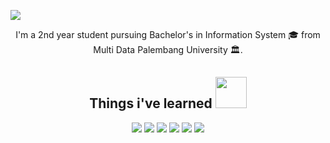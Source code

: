 <p align="center">
 
</p align="center">
<img src=![Screenshot 2023-03-05 124834](https://user-images.githubusercontent.com/126872741/222943969-14550b29-b3c6-461c-b692-35a4f984a4d6.png)>

<p align="center">
  I'm a 2nd year student pursuing Bachelor's in Information System 🎓 from Multi Data Palembang University 🏛.
</p>

<h2 align="center">Things i've learned <img src="https://github.com/ritik307/ritik307/blob/main/images/laptop.gif" width="50"></h2>

<p align="center">
<img src="https://img.shields.io/badge/-Java-E34A86?style=flat-square&logo=java"/>
<img src="https://img.shields.io/badge/-HTML-E34F26?style=flat-square&logo=html&logoColor=white"/>
<img src="https://img.shields.io/badge/-CSS-1572B6?style=flat-square&logo=css"/>
<img src="https://img.shields.io/badge/-MySQL-black?style=flat-square&logo=mysql"/>
<img src="https://img.shields.io/badge/-Python-purple?style=flat-square&logo=python"/>
<img src="https://img.shields.io/badge/-GitHub-black?style=flat-square&logo=github"/>
</p>

